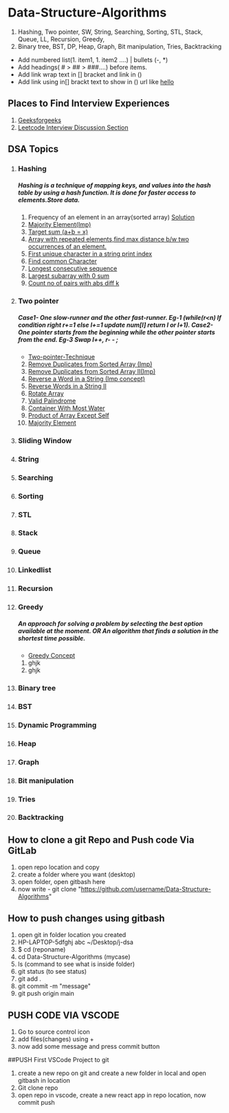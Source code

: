 # Data-Structure-Algorithms
1. Hashing, Two pointer, SW, String, Searching, Sorting, STL, Stack, Queue, LL, Recursion, Greedy, 
1. Binary tree, BST, DP, Heap, Graph, Bit manipulation, Tries, Backtracking
- Add numbered list(1. item1, 1. item2 ....) | bullets (-, *)
- Add headings( # > ## > ###....) before items.
- Add link wrap text in [] bracket and link in ()
- Add link using in[] brackt text to show in () url like [hello](url)

## Places to Find Interview Experiences
1. [Geeksforgeeks](https://www.geeksforgeeks.org/company-interview-corner/?ref=ghm)
1. [Leetcode Interview Discussion Section](https://leetcode.com/discuss/interview-question?currentPage=1&orderBy=hot&query=)

## DSA Topics

1. ### Hashing
   ##### Hashing is a technique of mapping keys, and values into the hash table by using a hash function. It is done for faster access to elements.Store data.
   1. Frequency of an element in an array(sorted array) [Solution](https://ide.geeksforgeeks.org/online-java-compiler/8da766d7-211e-4225-b2ec-f3afd1eb5c4b)
   2. [Majority Element(Imp)](https://leetcode.com/problems/majority-element/?envType=study-plan-v2&envId=top-interview-150)
   3. [Target sum (a+b = x)](https://leetcode.com/problems/two-sum/submissions/)
   4. [Array with repeated elements,find max distance b/w two occurrences of an element.](https://practice.geeksforgeeks.org/problems/max-distance-between-same-elements/1?utm_source=gfg&utm_medium=article&utm_campaign=bottom_sticky_on_article)
   5. [First unique character in a string print index ](https://leetcode.com/problems/first-unique-character-in-a-string/submissions/)
   6. [Find common Character](https://leetcode.com/problems/find-common-characters/submissions/)
   7. [Longest consecutive sequence ](https://leetcode.com/problems/longest-consecutive-sequence/description/)
   8. [ Largest subarray with 0 sum ](https://practice.geeksforgeeks.org/problems/largest-subarray-with-0-sum/1?utm_source=gfg&utm_medium=article&utm_campaign=bottom_sticky_on_article)
   9. [Count no of pairs with abs diff k](https://leetcode.com/problems/count-number-of-pairs-with-absolute-difference-k/submissions/)
      
3. ### Two pointer
   ##### Case1- One slow-runner and the other fast-runner. Eg-1 (while(r<n) If condition right r+=1 else l+=1 update num[l] return l or l+1). Case2- One pointer starts from the beginning while the other pointer starts from the end. Eg-3 Swap l++, r- - ;
   * [Two-pointer-Technique](https://leetcode.com/articles/two-pointer-technique/)
   2. [Remove Duplicates from Sorted Array (Imp)](https://leetcode.com/problems/remove-duplicates-from-sorted-array/)
   3. [Remove Duplicates from Sorted Array II(Imp)](https://leetcode.com/problems/remove-duplicates-from-sorted-array-ii/submissions/1187796672/?envType=study-plan-v2&envId=top-interview-150)
   4. [Reverse a Word in a String (Imp concept) ](https://leetcode.com/problems/reverse-words-in-a-string/submissions/1186330470/)
   5. [Reverse Words in a String II](https://ide.geeksforgeeks.org/online-java-compiler/f5d7fdac-f0b0-4e6e-b583-78c98e8b3234)
   6. [Rotate Array](https://leetcode.com/problems/rotate-array/)
   7. [Valid Palindrome](https://leetcode.com/problems/valid-palindrome/)
   8. [Container With Most Water](https://leetcode.com/problems/container-with-most-water/)
   9. [Product of Array Except Self](https://leetcode.com/problems/product-of-array-except-self/)
   10. [Majority Element](https://leetcode.com/problems/majority-element/?envType=study-plan-v2&envId=top-interview-150)
5. ### Sliding Window
6. ### String
1. ### Searching
1. ### Sorting
1. ### STL
1. ### Stack
1. ### Queue
1. ### Linkedlist
1. ### Recursion
1. ### Greedy
   ##### An approach for solving a problem by selecting the best option available at the moment. OR An algorithm that finds a solution in the shortest time possible.
   * [Greedy Concept](https://hackerearth.com/practice/algorithms/greedy/basics-of-greedy-algorithms/tutorial/)
   1. ghjk
   2. ghjk
1. ### Binary tree
1. ### BST
1. ### Dynamic Programming
1. ### Heap
1. ### Graph
1. ### Bit manipulation
1. ### Tries
1. ### Backtracking

## How to clone a git Repo and Push code Via GitLab

1. open repo location and copy
1. create a folder where you want (desktop)
1. open folder, open gitbash here
1. now write - git clone "https://github.com/username/Data-Structure-Algorithms"
## How to push changes using gitbash
1. open git in folder location you created
1. HP-LAPTOP-5dfghj abc ~/Desktop/j-dsa
1. $ cd (reponame)
1. cd Data-Structure-Algorithms (mycase)
1. ls (command to see what is inside folder)
1. git status (to see status)
1. git add .
1. git commit -m "message"
1. git push origin main

## PUSH CODE VIA VSCODE
1. Go to source control icon
1. add files(changes) using + 
1. now add some message and press commit button

##PUSH First VSCode Project to git
1. create a new repo on git and create a new folder in local and open gitbash in location
1. Git clone repo
1. open repo in vscode, create a new react app in repo location, now commit push




